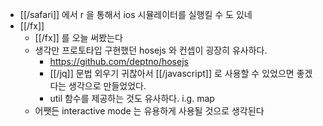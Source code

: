 - [[/safari]] 에서 <cmd><shift>r 을 통해서 ios 시뮬레이터를 실행킬 수 도 있네
- [[/fx]]
  - [[/fx]] 를 오늘 써봤는다
  - 생각만 프로토타입 구현했던 hosejs 와 컨셉이 굉장히 유사하다.
    + https://github.com/deptno/hosejs
    - [[/jq]] 문법 외우기 귀찮아서 [[/javascript]] 로 사용할 수 있었으면 좋겠다는 생각으로 만들었었다.
    - util 함수를 제공하는 것도 유사하다. i.g. map
  - 어쨋든 interactive mode 는 유용하게 사용될 것으로 생각된다
